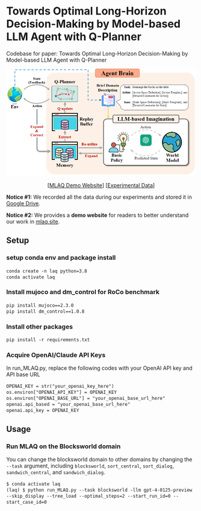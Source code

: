 # Towards Optimal Long-Horizon Decision-Making by Model-based LLM Agent with Q-Planner
Codebase for paper: Towards Optimal Long-Horizon Decision-Making by Model-based LLM Agent with Q-Planner
 
<img src="MLAQ.png" alt="method" width="800"/>

<p align="center">
  [<a href="http://mlaq.site/">MLAQ Demo Website</a>]
  [<a href="https://drive.google.com/file/d/1xBjqhonLaOqYtkfssqq48WXkxzsJUWl7/view">Experimental Data</a>]
</p>


**Notice #1:** We recorded all the data during our experiments and stored it in [Google Drive](https://drive.google.com/file/d/1xBjqhonLaOqYtkfssqq48WXkxzsJUWl7/view). 

**Notice #2:** We provides a **demo website** for readers to better understand our work in [mlaq.site](http://mlaq.site). 

## Setup
### setup conda env and package install
```
conda create -n laq python=3.8 
conda activate laq
```
### Install mujoco and dm_control for RoCo benchmark
```
pip install mujoco==2.3.0
pip install dm_control==1.0.8 
```

### Install other packages
```
pip install -r requirements.txt
```

### Acquire OpenAI/Claude API Keys
In run_MLAQ.py, replace the following codes with your OpenAI API key and API base URL
```
OPENAI_KEY = str("your_openai_key_here")
os.environ["OPENAI_API_KEY"] = OPENAI_KEY
os.environ["OPENAI_BASE_URL"] = "your_openai_base_url_here"
openai.api_based = "your_openai_base_url_here"
openai.api_key = OPENAI_KEY
```

## Usage 
### Run MLAQ on the Blocksworld domain
You can change the blocksworld domain to other domains by changing the `--task` argument, including `blocksworld`, `sort_central`, `sort_dialog`, `sandwich_central`, and `sandwich_dialog`.
```
$ conda activate laq
(laq) $ python run_MLAQ.py --task blocksworld -llm gpt-4-0125-preview --skip_display --tree_load --optimal_steps=2 --start_run_id=0 --start_case_id=0
```

